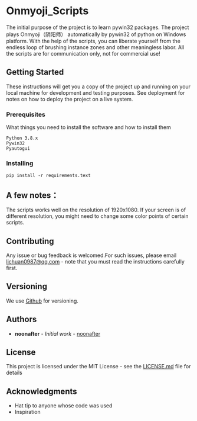 # Onmyoji_Scripts
 
The initial purpose of the project is to learn pywin32 packages. The project plays Onmyoji（阴阳师） automatically by pywin32 of python on Windows platform. With the help of the scripts, you can liberate yourself from the endless loop of brushing instance zones and other meaningless labor. All the scripts are for communication only, not for commercial use!
 
## Getting Started
 
These instructions will get you a copy of the project up and running on your local machine for development and testing purposes. See deployment for notes on how to deploy the project on a live system.
 
### Prerequisites
 
What things you need to install the software and how to install them
 
```
Python 3.8.x
Pywin32
Pyautogui
```
 
### Installing
 
```
pip install -r requirements.text
```
 
## A few notes：
 
The scripts works well on the resolution of 1920x1080. If your screen is of different resolution, you might need to change some color points of certain scripts.
 
 
## Contributing
 
Any issue or bug feedback is welcomed.For such issues, please email lichuan0987@qq.com - note that you must read the instructions carefully first.
 
## Versioning
 
We use [Github](https://github.com/) for versioning. 
 
## Authors
 
* **noonafter** - *Initial work* - [noonafter](https://github.com/noonafter)
 
 
## License
 
This project is licensed under the MIT License - see the [LICENSE.md](LICENSE.md) file for details
 
## Acknowledgments
 
* Hat tip to anyone whose code was used
* Inspiration


